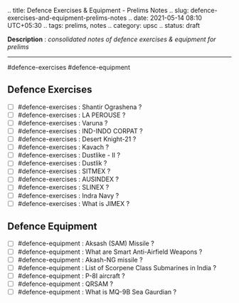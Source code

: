.. title: Defence Exercises & Equipment - Prelims Notes
.. slug: defence-exercises-and-equipment-prelims-notes
.. date: 2021-05-14 08:10 UTC+05:30
.. tags: prelims, notes
.. category: upsc
.. status: draft

**Description** : *consolidated notes of defence exercises & equipment for prelims*

***
<!-- TEASER_END -->

#defence-exercises #defence-equipment 

## Defence Exercises
- [ ] #defence-exercises : Shantir Ograshena ? 
- [ ] #defence-exercises : LA PEROUSE ? 
- [ ]  #defence-exercises : Varuna ? 
- [ ] #defence-exercises : IND-INDO CORPAT ? 
- [ ] #defence-exercises : Desert Knight-21 ? 
- [ ] #defence-exercises : Kavach ? 
- [ ] #defence-exercises : Dustlike - II ?
- [ ] #defence-exercises : Dustlik ? 
- [ ]  #defence-exercises : SITMEX ? 
- [ ] #defence-exercises : AUSINDEX ?
- [ ] #defence-exercises : SLINEX ?
- [ ] #defence-exercises : Indra Navy ? 
- [ ] #defence-exercises : What is JIMEX ? 

## Defence Equipment
- [ ] #defence-equipment : Aksash (SAM) Missile ? 
- [ ] #defence-equipment :  What are Smart Anti-Airfield Weapons ? 
- [ ] #defence-equipment : Akash-NG missile ? 
- [ ]   #defence-equipment : List of Scorpene Class Submarines in India ? 
- [ ]  #defence-equipment : P-8I aircraft ? 
- [ ]  #defence-equipment : QRSAM ? 
- [ ] #defence-equipment : What is MQ-9B Sea Gaurdian ? 
